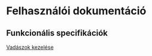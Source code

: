 # Felhasználói dokumentáció

## Funkcionális specifikációk
[Vadászok kezelése](hunter-functional-spec.md)